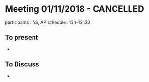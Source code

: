 # Meeting 01/11/2018 - CANCELLED

participants : AS, AP
schedule : 13h-13h30

## To present
  - 

## To Discuss
  - 